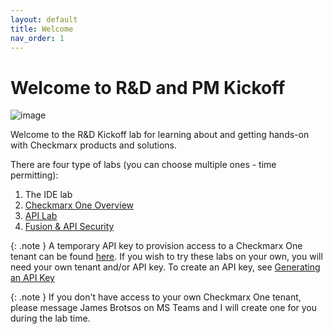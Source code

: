 ```yaml
---
layout: default
title: Welcome
nav_order: 1
---
```


# Welcome to R&D and PM Kickoff

![image](https://user-images.githubusercontent.com/10178859/215347568-2ab50f14-b7c4-434f-be77-2d976561da9c.png)

Welcome to the R&D Kickoff lab for learning about and getting hands-on with Checkmarx products and solutions. 

There are four type of labs (you can choose multiple ones - time permitting):

1. The IDE lab 
2. [Checkmarx One Overview](https://checkmarx.atlassian.net/wiki/spaces/CPT/pages/6794707317/CxOne+Advanced+Lab)
3. [API Lab](https://checkmarx.atlassian.net/wiki/spaces/CPT/pages/6761447556/API+Results+Lab)
4. [Fusion & API Security](https://checkmarx.atlassian.net/wiki/spaces/CPT/pages/6763021439/Fusion+and+API-Security+Lab)

{: .note }
A temporary API key to provision access to a Checkmarx One tenant can be found [here](https://checkmarx.atlassian.net/wiki/spaces/CPT/pages/6793986487/API+Key).  If you wish to try these labs on your own, you will need your own tenant and/or API key.  To create an API key, see [Generating an API Key](https://checkmarx.com/resource/documents/en/34965-118315-authentication-for-checkmarx-one-cli.html#UUID-a4e31a96-1f36-6293-e95a-97b4b9189060_UUID-1e7abdfa-77eb-2a6c-f12a-c812a1e1dcf7)

{: .note }
If you don't have access to your own Checkmarx One tenant, please message James Brotsos on MS Teams and I will create one for you during the lab time.
